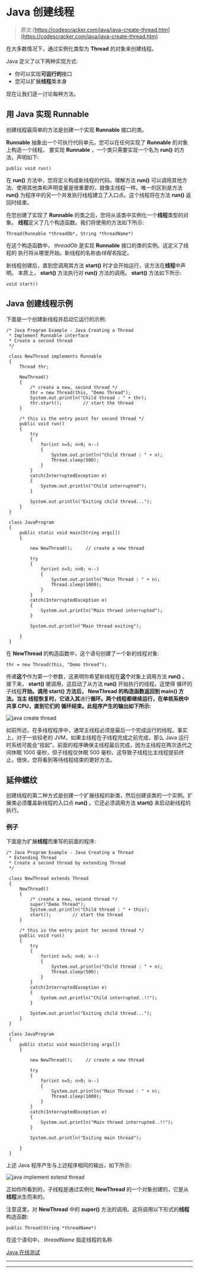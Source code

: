 # Java 创建线程

> 原文:[https://codescracker.com/java/java-create-thread.htm](https://codescracker.com/java/java-create-thread.htm)

在大多数情况下，通过实例化类型为 **Thread** 的对象来创建线程。

Java 定义了以下两种实现方式:

*   你可以实现**可运行的**接口
*   您可以扩展**线程**类本身

现在让我们逐一讨论每种方法。

## 用 Java 实现 Runnable

创建线程最简单的方法是创建一个实现 **Runnable** 接口的类。

**Runnable** 抽象出一个可执行代码单元。您可以在任何实现了 **Runnable** 的对象上构造一个线程。 要实现 **Runnable** ，一个类只需要实现一个名为 **run()** 的方法，声明如下:

```
public void run()
```

在 **run()** 方法中，您将定义构成新线程的代码。理解方法 **run()** 可以调用其他方法、使用其他类和声明变量是很重要的，就像主线程一样。唯一的区别是方法 **run()** 为程序中的另一个并发执行线程建立了入口点。这个线程将在方法 **run()** 返回时结束。

在您创建了实现了 **Runnable** 的类之后，您将从该类中实例化一个**线程**类型的对象。 **线程**定义了几个构造函数。我们将使用的方法如下所示:

```
Thread(Runnable *threadOb*, String *threadName*)
```

在这个构造函数中， *threadOb* 是实现 **Runnable** 接口的类的实例。这定义了线程的 执行将从哪里开始。新线程的名称由*线程名*指定。

新线程创建后，直到您调用其方法 **start()** 时才会开始运行，该方法在**线程**中声明。 本质上， **start()** 方法执行对 **run()** 方法的调用。 **start()** 方法如下所示:

```
void start()
```

## Java 创建线程示例

下面是一个创建新线程并启动它运行的示例:

```
/* Java Program Example - Java Creating a Thread
 * Implement Runnable interface 
 * Create a second thread 
 */

 class NewThread implements Runnable
 {
     Thread thr;

     NewThread()
     {
         /* create a new, second thread */
         thr = new Thread(this, "Demo Thread");
         System.out.println("Child thread : " + thr);
         thr.start();        // start the thread
     }

     /* this is the entry point for second thread */
     public void run()
     {
         try
         {
             for(int n=5; n>0; n--)
             {
                 System.out.println("Child thread : " + n);
                 Thread.sleep(500);
             }
         }
         catch(InterruptedException e)
         {
             System.out.println("Child interrupted");
         }

         System.out.println("Exiting child thread...");
     }
 }

 class JavaProgram
 {
     public static void main(String args[])
     {

         new NewThread();     // create a new thread

         try
         {
             for(int n=5; n>0; n--)
             {
                 System.out.println("Main Thread : " + n);
                 Thread.sleep(1000);
             }
         }
         catch(InterruptedException e)
         {
             System.out.println("Main thraed interrupted");
         }

         System.out.println("Main thread exiting");

     }
 }
```

在 **NewThread** 的构造函数中，这个语句创建了一个新的线程对象:

```
thr = new Thread(this, "Demo thread");
```

传递**这个**作为第一个参数，这表明你希望新线程在**这个**对象上调用方法 **run()** 。 接下来， **start()** 被调用，这启动了从方法 **run()** 开始执行的线程。这使得 循环的子线程**开始。调用 **start()** 方法后， **NewThread** 的构造函数返回到 **main()** 方法。当主 线程恢复时，它进入其**进行**循环。两个线程都继续运行，在单核系统中共享 CPU，直到它们的 循环结束。此程序产生的输出如下所示:**

![java create thread](../Images/f2e073aea0cd0dd96bc437b6a2018dfa.png)

如前所述，在多线程程序中，通常主线程必须是最后一个完成运行的线程。事实上，对于一些较老的 JVM，如果主线程在子线程完成之前完成，那么 Java 运行时系统可能会“挂起”。前面的程序确保主线程最后完成，因为主线程在两次迭代之间休眠 1000 毫秒，但子线程仅休眠 500 毫秒。这导致子线程比主线程提前终止。很快，您将看到等待线程结束的更好方法。

## 延伸螺纹

创建线程的第二种方式是创建一个扩展线程的新类，然后创建该类的一个实例。扩展类必须覆盖新线程的入口点 **run()** 。它还必须调用方法 **start()** 来启动新线程的执行。

### 例子

下面是为扩展**线程**而重写的前面的程序:

```
/* Java Program Example - Java Creating a Thread
 * Extending Thread
 * Create a second thread by extending Thread 
 */

 class NewThread extends Thread
 {
     NewThread()
     {
         /* create a new, second thread */
         super("Demo Thread");
         System.out.println("Child thread : " + this);
         start();        // start the thread
     }

     /* this is the entry point for second thread */
     public void run()
     {
         try
         {
             for(int n=5; n>0; n--)
             {
                 System.out.println("Child thread : " + n);
                 Thread.sleep(500);
             }
         }
         catch(InterruptedException e)
         {
             System.out.println("Child interrupted..!!");
         }

         System.out.println("Exiting child thread...");
     }
 }  

 class JavaProgram
 {
     public static void main(String args[])
     {

         new NewThread();     // create a new thread

         try
         {
             for(int n=5; n>0; n--)
             {
                 System.out.println("Main Thread : " + n);
                 Thread.sleep(1000);
             }
         }
         catch(InterruptedException e)
         {
             System.out.println("Main thraed interrupted..!!");
         }

         System.out.println("Exiting main thread");

     }
 }
```

上述 Java 程序产生与上述程序相同的输出，如下所示:

![java implement extend thread](../Images/9ef0b8ac6903288ec4d44e181c05e287.png)

正如你所看到的，子线程是通过实例化 **NewThread** 的一个对象创建的，它是从**线程**派生而来的。

注意这里，对 **NewThread** 中的 **super()** 方法的调用。这将调用以下形式的**线程**构造函数:

```
public Thread(String *threadName*)
```

在这个语句中， *threadName* 指定线程的名称

[Java 在线测试](/exam/showtest.php?subid=1)

* * *

* * *